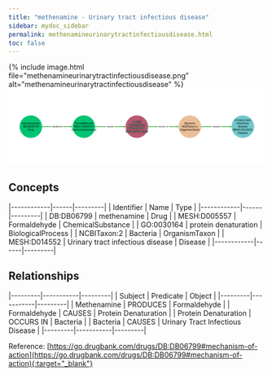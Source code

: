 ```yaml
---
title: "methenamine - Urinary tract infectious disease"
sidebar: mydoc_sidebar
permalink: methenamineurinarytractinfectiousdisease.html
toc: false 
---
```


{% include image.html file="methenamineurinarytractinfectiousdisease.png" alt="methenamineurinarytractinfectiousdisease" %}![Path Visualization](/images/methenamineurinarytractinfectiousdisease.png)

## Concepts

|------------|------|---------|
| Identifier | Name | Type    |
|------------|------|---------|
| DB:DB06799 | methenamine | Drug |
| MESH:D005557 | Formaldehyde | ChemicalSubstance |
| GO:0030164 | protein denaturation | BiologicalProcess |
| NCBITaxon:2 | Bacteria | OrganismTaxon |
| MESH:D014552 | Urinary tract infectious disease | Disease |
|------------|------|---------|

## Relationships

|---------|-----------|---------|
| Subject | Predicate | Object  |
|---------|-----------|---------|
| Methenamine | PRODUCES | Formaldehyde |
| Formaldehyde | CAUSES | Protein Denaturation |
| Protein Denaturation | OCCURS IN | Bacteria |
| Bacteria | CAUSES | Urinary Tract Infectious Disease |
|---------|-----------|---------|

Reference: [https://go.drugbank.com/drugs/DB:DB06799#mechanism-of-action](https://go.drugbank.com/drugs/DB:DB06799#mechanism-of-action){:target="_blank"}